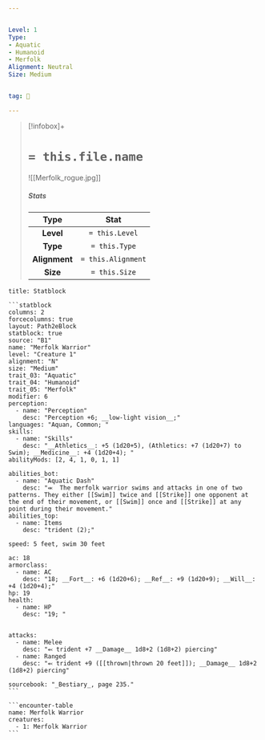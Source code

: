 ```yaml
---


Level: 1
Type:
- Aquatic
- Humanoid
- Merfolk
Alignment: Neutral
Size: Medium


tag: 👹

---
```


> [!infobox]+
> #  `= this.file.name`
> ![[Merfolk_rogue.jpg]]
> ##### Stats
> Type | Stat |
> :---:|:---:|
> **Level** | `= this.Level` |
> **Type** | `= this.Type` |
> **Alignment** | `= this.Alignment` |
> **Size** | `= this.Size` |



````ad-info
title: Statblock

```statblock
columns: 2
forcecolumns: true
layout: Path2eBlock
statblock: true
source: "B1"
name: "Merfolk Warrior"
level: "Creature 1"
alignment: "N"
size: "Medium"
trait_03: "Aquatic"
trait_04: "Humanoid"
trait_05: "Merfolk"
modifier: 6
perception:
  - name: "Perception"
    desc: "Perception +6; __low-light vision__;"
languages: "Aquan, Common; "
skills:
  - name: "Skills"
    desc: "__Athletics__: +5 (1d20+5), (Athletics: +7 (1d20+7) to Swim); __Medicine__: +4 (1d20+4); "
abilityMods: [2, 4, 1, 0, 1, 1]

abilities_bot:
  - name: "Aquatic Dash"
    desc: "⬺  The merfolk warrior swims and attacks in one of two patterns. They either [[Swim]] twice and [[Strike]] one opponent at the end of their movement, or [[Swim]] once and [[Strike]] at any point during their movement."
abilities_top:
  - name: Items
    desc: "trident (2);"

speed: 5 feet, swim 30 feet

ac: 18
armorclass:
  - name: AC
    desc: "18; __Fort__: +6 (1d20+6); __Ref__: +9 (1d20+9); __Will__: +4 (1d20+4);"
hp: 19
health:
  - name: HP
    desc: "19; "


attacks:
  - name: Melee
    desc: "⬻ trident +7 __Damage__ 1d8+2 (1d8+2) piercing"
  - name: Ranged
    desc: "⬻ trident +9 ([[thrown|thrown 20 feet]]); __Damage__ 1d8+2 (1d8+2) piercing"

sourcebook: "_Bestiary_, page 235."
```

```encounter-table
name: Merfolk Warrior
creatures:
  - 1: Merfolk Warrior
```

````


